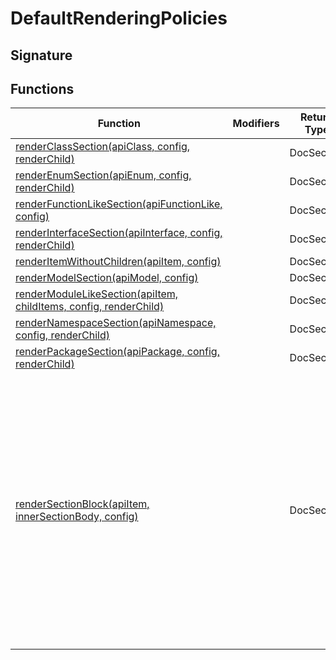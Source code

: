 
# DefaultRenderingPolicies

## Signature

## Functions

|  Function | Modifiers | Return Type | Description |
|  --- | --- | --- | --- |
|  [renderClassSection(apiClass, config, renderChild)](docs/api-markdown-documenter/defaultrenderingpolicies-renderclasssection-function) |  | DocSection |  |
|  [renderEnumSection(apiEnum, config, renderChild)](docs/api-markdown-documenter/defaultrenderingpolicies-renderenumsection-function) |  | DocSection |  |
|  [renderFunctionLikeSection(apiFunctionLike, config)](docs/api-markdown-documenter/defaultrenderingpolicies-renderfunctionlikesection-function) |  | DocSection |  |
|  [renderInterfaceSection(apiInterface, config, renderChild)](docs/api-markdown-documenter/defaultrenderingpolicies-renderinterfacesection-function) |  | DocSection |  |
|  [renderItemWithoutChildren(apiItem, config)](docs/api-markdown-documenter/defaultrenderingpolicies-renderitemwithoutchildren-function) |  | DocSection |  |
|  [renderModelSection(apiModel, config)](docs/api-markdown-documenter/defaultrenderingpolicies-rendermodelsection-function) |  | DocSection |  |
|  [renderModuleLikeSection(apiItem, childItems, config, renderChild)](docs/api-markdown-documenter/defaultrenderingpolicies-rendermodulelikesection-function) |  | DocSection |  |
|  [renderNamespaceSection(apiNamespace, config, renderChild)](docs/api-markdown-documenter/defaultrenderingpolicies-rendernamespacesection-function) |  | DocSection |  |
|  [renderPackageSection(apiPackage, config, renderChild)](docs/api-markdown-documenter/defaultrenderingpolicies-renderpackagesection-function) |  | DocSection |  |
|  [renderSectionBlock(apiItem, innerSectionBody, config)](docs/api-markdown-documenter/defaultrenderingpolicies-rendersectionblock-function) |  | DocSection | Default rendering format for API item sections. Wraps the item-kind-specific details in the following manner:<!-- -->1. Heading (if not the document-root item) 1. Beta warning (if item annotated with <code>@beta</code>) 1. Deprecation notice (if any) 1. Summary (if any) 1. Remarks (if any) 1. Examples (if any) 1. Item Signature 1. <code>innerSectionBody</code> |

